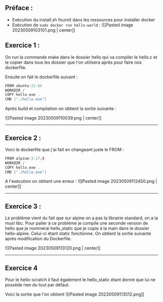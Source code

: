 ## Préface :
- Exécution du install.sh fournit dans les ressources pour installer docker
- Exécution de `sudo docker run hello-world` :
![[Pasted image 20230509103101.png | center]]

## Exercice 1 :
On run la commande make dans le dossier hello qui va compiler le hello.c et le copier dans tous les dossier que l'on utilisera après pour faire nos dockerfile.

Ensuite on fait le dockerfile suivant :
```c
FROM ubuntu:22.04
WORKDIR /
COPY hello.exe .
CMD ["./hello.exe"]
```

Après build et compilation on obtient la sortie suivante :

![[Pasted image 20230509110039.png | center]]

---
## Exercice 2 :

Voici le dockerfile que j'ai fait en changeant juste le FROM :
```c
FROM alpine:3.17.3
WORKDIR /
COPY hello.exe .
CMD ["./hello.exe"]
```

A l'exécution on obtient une erreur :
![[Pasted image 20230509112450.png | center]]

---
## Exercice 3 :

Le problème vient du fait que sur alpine on a pas la librairie standard, on a la musl libc. Pour palier à ce problème je compile une seconde version de hello que je nommerai hello_static que je copie à la main dans le dossier hello-alpine. Celui-ci étant static fonctionne. On obtient la sortie suivante après modification du Dockerfile.

![[Pasted image 20230509113120.png | center]]

---
## Exercice 4

Pour le hello-scratch il faut également le hello_static étant donné que lui ne possède rien du tout par défaut.

Voici la sortie que l'on obtient
![[Pasted image 20230509113512.png]]